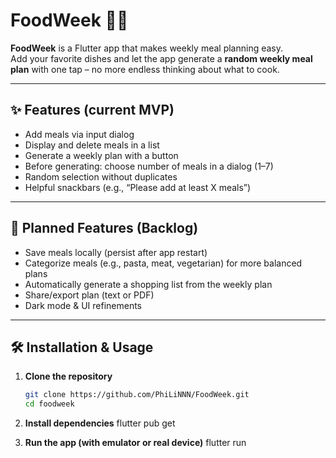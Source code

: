 # FoodWeek 🍲📅

**FoodWeek** is a Flutter app that makes weekly meal planning easy.  
Add your favorite dishes and let the app generate a **random weekly meal plan** with one tap – no more endless thinking about what to cook.

---

## ✨ Features (current MVP)

- Add meals via input dialog  
- Display and delete meals in a list  
- Generate a weekly plan with a button  
- Before generating: choose number of meals in a dialog (1–7)  
- Random selection without duplicates  
- Helpful snackbars (e.g., “Please add at least X meals”)  

---

## 🚀 Planned Features (Backlog)

- Save meals locally (persist after app restart)  
- Categorize meals (e.g., pasta, meat, vegetarian) for more balanced plans  
- Automatically generate a shopping list from the weekly plan  
- Share/export plan (text or PDF)  
- Dark mode & UI refinements  

---

## 🛠️ Installation & Usage

1. **Clone the repository**
   ```bash
   git clone https://github.com/PhiLiNNN/FoodWeek.git
   cd foodweek
   
2. **Install dependencies**
   flutter pub get

3. **Run the app (with emulator or real device)**
   flutter run
